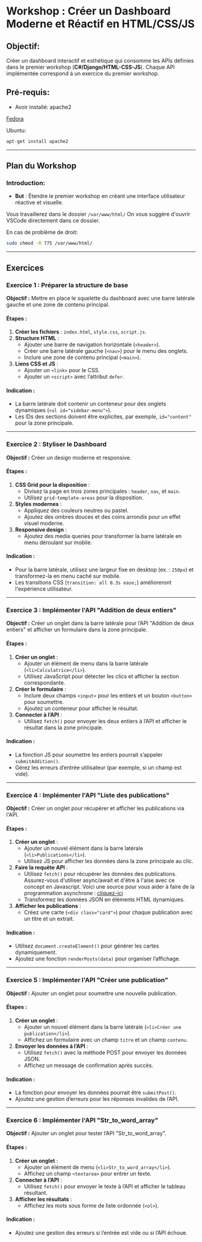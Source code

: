 # Workshop : Créer un Dashboard Moderne et Réactif en HTML/CSS/JS

## Objectif:
Créer un dashboard interactif et esthétique qui consomme les APIs définies dans le premier workshop (**C#/Django/HTML-CSS-JS**). Chaque API implémentée correspond à un exercice du premier workshop.

## Pré-requis:
- Avoir installé: apache2

[Fedora](https://doc.fedora-fr.org/wiki/Installation_et_configuration_d%27Apache)

Ubuntu:
```sh
apt-get install apache2
```

---

## Plan du Workshop

### Introduction:
- **But** : Étendre le premier workshop en créant une interface utilisateur réactive et visuelle.

Vous travaillerez dans le dossier `/var/www/html/`
On vous suggère d'ouvrir VSCode directement dans ce dossier.

En cas de problème de droit:
```sh
sudo chmod -R 775 /var/www/html/
```
---

## Exercices

### **Exercice 1 : Préparer la structure de base**
**Objectif :** Mettre en place le squelette du dashboard avec une barre latérale gauche et une zone de contenu principal.

#### Étapes :
1. **Créer les fichiers** : `index.html`, `style.css`, `script.js`.
2. **Structure HTML** :
   - Ajouter une barre de navigation horizontale (`<header>`).
   - Créer une barre latérale gauche (`<nav>`) pour le menu des onglets.
   - Inclure une zone de contenu principal (`<main>`).
3. **Liens CSS et JS** :
   - Ajouter un `<link>` pour le CSS.
   - Ajouter un `<script>` avec l’attribut `defer`.

#### Indication :
- La barre latérale doit contenir un conteneur pour des onglets dynamiques (`<ul id="sidebar-menu">`).
- Les IDs des sections doivent être explicites, par exemple, `id="content"` pour la zone principale.

---

### **Exercice 2 : Styliser le Dashboard**
**Objectif :** Créer un design moderne et responsive.

#### Étapes :
1. **CSS Grid pour la disposition** :
   - Divisez la page en trois zones principales : `header`, `nav`, et `main`.
   - Utilisez `grid-template-areas` pour la disposition.
2. **Styles modernes** :
   - Appliquez des couleurs neutres ou pastel.
   - Ajoutez des ombres douces et des coins arrondis pour un effet visuel moderne.
3. **Responsive design** :
   - Ajoutez des media queries pour transformer la barre latérale en menu déroulant sur mobile.

#### Indication :
- Pour la barre latérale, utilisez une largeur fixe en desktop (ex. : `250px`) et transformez-la en menu caché sur mobile.
- Les transitions CSS (`transition: all 0.3s ease;`) amélioreront l'expérience utilisateur.

---

### Exercice 3 : Implémenter l'API "Addition de deux entiers"
**Objectif :** Créer un onglet dans la barre latérale pour l’API "Addition de deux entiers" et afficher un formulaire dans la zone principale.

#### Étapes :
1. **Créer un onglet** :
   - Ajouter un élément de menu dans la barre latérale (`<li>Calculatrice</li>`).
   - Utilisez JavaScript pour détecter les clics et afficher la section correspondante.
2. **Créer le formulaire** :
   - Inclure deux champs `<input>` pour les entiers et un bouton `<button>` pour soumettre.
   - Ajoutez un conteneur pour afficher le résultat.
3. **Connecter à l’API** :
   - Utilisez `fetch()` pour envoyer les deux entiers à l’API et afficher le résultat dans la zone principale.

#### Indication :
- La fonction JS pour soumettre les entiers pourrait s’appeler `submitAddition()`.
- Gérez les erreurs d’entrée utilisateur (par exemple, si un champ est vide).

---

### Exercice 4 : Implémenter l'API "Liste des publications"
**Objectif :** Créer un onglet pour récupérer et afficher les publications via l'API.

#### Étapes :
1. **Créer un onglet** :
   - Ajouter un nouvel élément dans la barre latérale (`<li>Publications</li>`).
   - Utilisez JS pour afficher les données dans la zone principale au clic.
2. **Faire la requête API** :
   - Utilisez `fetch()` pour récupérer les données des publications.
Assurez-vous d'utiliser async/await et d'être à l'aise avec ce concept en Javascript. Voici une source pour vous aider à faire de la programmation asynchrone : [cliquez-ici](https://medium.com/@francesco.saviano87/mastering-javascript-promises-and-async-await-8a5c1921b11a#:~:text=The%20async%20keyword%20is%20used,code%2C%20improving%20readability%20and%20maintainability.)
   - Transformez les données JSON en éléments HTML dynamiques.
3. **Afficher les publications** :
   - Créez une carte (`<div class="card">`) pour chaque publication avec un titre et un extrait.

#### Indication :
- Utilisez `document.createElement()` pour générer les cartes dynamiquement.
- Ajoutez une fonction `renderPosts(data)` pour organiser l’affichage.

---

### Exercice 5 : Implémenter l'API "Créer une publication"
**Objectif :** Ajouter un onglet pour soumettre une nouvelle publication.

#### Étapes :
1. **Créer un onglet** :
   - Ajouter un nouvel élément dans la barre latérale (`<li>Créer une publication</li>`).
   - Affichez un formulaire avec un champ `titre` et un champ `contenu`.
2. **Envoyer les données à l’API** :
   - Utilisez `fetch()` avec la méthode POST pour envoyer les données JSON.
   - Affichez un message de confirmation après succès.

#### Indication :
- La fonction pour envoyer les données pourrait être `submitPost()`.
- Ajoutez une gestion d’erreurs pour les réponses invalides de l’API.

---

### Exercice 6 : Implémenter l'API "Str_to_word_array"
**Objectif :** Ajouter un onglet pour tester l’API "Str_to_word_array".

#### Étapes :
1. **Créer un onglet** :
   - Ajouter un élément de menu (`<li>Str_to_word_array</li>`).
   - Affichez un champ `<textarea>` pour entrer un texte.
2. **Connecter à l’API** :
   - Utilisez `fetch()` pour envoyer le texte à l’API et afficher le tableau résultant.
3. **Afficher les résultats** :
   - Affichez les mots sous forme de liste ordonnée (`<ol>`).

#### Indication :
- Ajoutez une gestion des erreurs si l’entrée est vide ou si l’API échoue.
